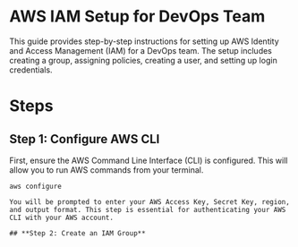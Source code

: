 # **AWS IAM Setup for DevOps Team**

This guide provides step-by-step instructions for setting up AWS Identity and Access Management (IAM) for a DevOps team. The setup includes creating a group, assigning policies, creating a user, and setting up login credentials.

# **Steps**

## **Step 1: Configure AWS CLI**
First, ensure the AWS Command Line Interface (CLI) is configured. This will allow you to run AWS commands from your terminal.

```
aws configure

You will be prompted to enter your AWS Access Key, Secret Key, region, and output format. This step is essential for authenticating your AWS CLI with your AWS account.

## **Step 2: Create an IAM Group**
